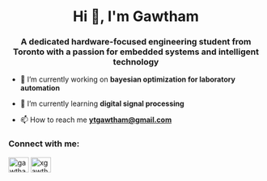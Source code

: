 <h1 align="center">Hi 👋, I'm Gawtham</h1>
<h3 align="center">A dedicated hardware-focused engineering student from Toronto with a passion for embedded systems and intelligent technology</h3>

- 🔭 I’m currently working on **bayesian optimization for laboratory automation**

- 🌱 I’m currently learning **digital signal processing**

- 📫 How to reach me **ytgawtham@gmail.com**

<h3 align="left">Connect with me:</h3>
<p align="left">
<a href="https://linkedin.com/in/gawthaman" target="blank"><img align="center" src="https://raw.githubusercontent.com/rahuldkjain/github-profile-readme-generator/master/src/images/icons/Social/linked-in-alt.svg" alt="gawthaman" height="30" width="40" /></a>
<a href="https://instagram.com/xgawtham" target="blank"><img align="center" src="https://raw.githubusercontent.com/rahuldkjain/github-profile-readme-generator/master/src/images/icons/Social/instagram.svg" alt="xgawtham" height="30" width="40" /></a>
</p>
